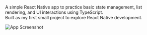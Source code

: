 A simple React Native app to practice basic state management, list rendering, and UI interactions using TypeScript.  
Built as my first small project to explore React Native development. 


![App Screenshot]([https://your-image-url.com/image.png](https://res.cloudinary.com/dfhbgzn9q/image/upload/v1752067809/rn1_spiq4c.png))
